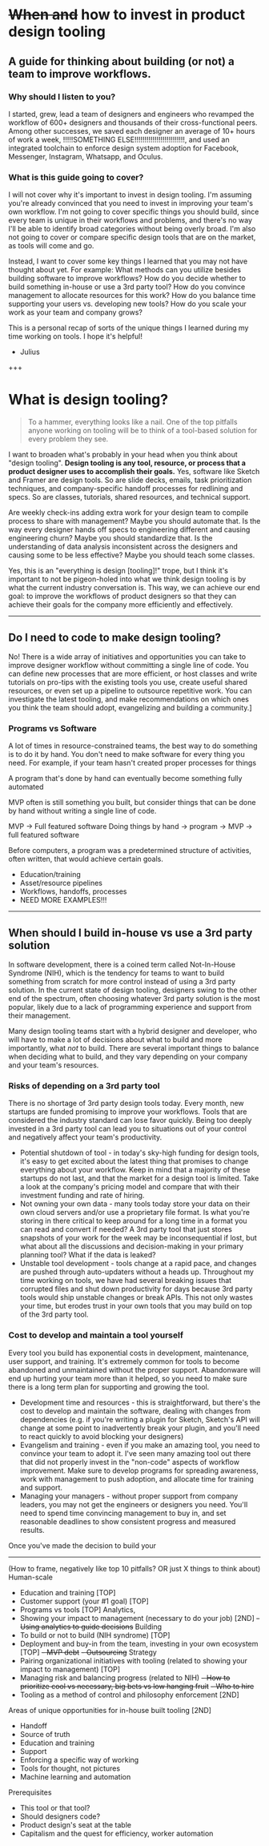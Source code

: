 # ~~When and~~ how to invest in product design tooling
## A guide for thinking about building (or not) a team to improve workflows.

### Why should I listen to you?
I started, grew, lead a team of designers and engineers who revamped the workflow of 600+ designers and thousands of their cross-functional peers. Among other successes, we saved each designer an average of 10+ hours of work a week, !!!!!SOMETHING ELSE!!!!!!!!!!!!!!!!!!!!!!!!!, and used an integrated toolchain to enforce design system adoption for Facebook, Messenger, Instagram, Whatsapp, and Oculus.

### What is this guide going to cover?
I will not cover why it's important to invest in design tooling. I'm assuming you're already convinced that you need to invest in improving your team's own workflow. I'm not going to cover specific things you should build, since every team is unique in their workflows and problems, and there's no way I'll be able to identify broad categories without being overly broad. I'm also not going to cover or compare specific design tools that are on the market, as tools will come and go.

Instead, I want to cover some key things I learned that you may not have thought about yet. For example: What methods can you utilize besides building software to improve workflows? How do you decide whether to build something in-house or use a 3rd party tool? How do you convince management to allocate resources for this work? How do you balance time supporting your users vs. developing new tools? How do you scale your work as your team and company grows?

This is a personal recap of sorts of the unique things I learned during my time working on tools. I hope it's helpful!
- Julius

+++

# What is design tooling?
> To a hammer, everything looks like a nail. One of the top pitfalls anyone working on tooling will be to think of a tool-based solution for every problem they see.

I want to broaden what's probably in your head when you think about "design tooling". **Design tooling is any tool, resource, or process that a product designer uses to accomplish their goals.** Yes, software like Sketch and Framer are design tools. So are slide decks, emails, task prioritization techniques, and company-specific handoff processes for redlining and specs. So are classes, tutorials, shared resources, and technical support.

Are weekly check-ins adding extra work for your design team to compile process to share with management? Maybe you should automate that. Is the way every designer hands off specs to engineering different and causing engineering churn? Maybe you should standardize that. Is the understanding of data analysis inconsistent across the designers and causing some to be less effective? Maybe you should teach some classes.

Yes, this is an "everything is design [tooling]!" trope, but I think it's important to not be pigeon-holed into what we think design tooling is by what the current industry conversation is. This way, we can achieve our end goal: to improve the workflows of product designers so that they can achieve their goals for the company more efficiently and effectively.

---

## Do I need to code to make design tooling?
No! There is a wide array of initiatives and opportunities you can take to improve designer workflow without committing a single line of code. You can define new processes that are more efficient, or host classes and write tutorials on pro-tips with the existing tools you use, create useful shared resources, or even set up a pipeline to outsource repetitive work. You can investigate the latest tooling, and make recommendations on which ones you think the team should adopt, evangelizing and building a community.]

### Programs vs Software
A lot of times in resource-constrained teams, the best way to do something is to do it by hand. You don't need to make software for every thing you need. For example, if your team hasn't created proper processes for things

A program that's done by hand can eventually become something fully automated

MVP often is still something you built, but consider things that can be done by hand without writing a single line of code.

MVP -> Full featured software
Doing things by hand -> program -> MVP -> full featured software

Before computers, a program was a predetermined structure of activities, often written, that would achieve certain goals.
- Education/training
- Asset/resource pipelines
- Workflows, handoffs, processes
- NEED MORE EXAMPLES!!!

---

## When should I build in-house vs use a 3rd party solution
In software development, there is a coined term called Not-In-House Syndrome (NIH), which is the tendency for teams to want to build something from scratch for more control instead of using a 3rd party solution. In the current state of design tooling, designers swing to the other end of the spectrum, often choosing whatever 3rd party solution is the most popular, likely due to a lack of programming experience and support from their management.

Many design tooling teams start with a hybrid designer and developer, who will have to make a lot of decisions about what to build and more importantly, what *not* to build. There are several important things to balance when deciding what to build, and they vary depending on your company and your team's resources.

### Risks of depending on a 3rd party tool
There is no shortage of 3rd party design tools today. Every month, new startups are funded promising to improve your workflows. Tools that are considered the industry standard can lose favor quickly. Being too deeply invested in a 3rd party tool can lead you to situations out of your control and negatively affect your team's productivity.
- Potential shutdown of tool - in today's sky-high funding for design tools, it's easy to get excited about the latest thing that promises to change everything about your workflow. Keep in mind that a majority of these startups do not last, and that the market for a design tool is limited. Take a look at the company's pricing model and compare that with their investment funding and rate of hiring.
- Not owning your own data - many tools today store your data on their own cloud servers and/or use a proprietary file format. Is what you're storing in there critical to keep around for a long time in a format you can read and convert if needed? A 3rd party tool that just stores snapshots of your work for the week may be inconsequential if lost, but what about all the discussions and decision-making in your primary planning tool? What if the data is leaked?
- Unstable tool development - tools change at a rapid pace, and changes are pushed through auto-updaters without a heads up. Throughout my time working on tools, we have had several breaking issues that corrupted files and shut down productivity for days because 3rd party tools would ship unstable changes or break APIs. This not only wastes your time, but erodes trust in your own tools that you may build on top of the 3rd party tool.

### Cost to develop and maintain a tool yourself
Every tool you build has exponential costs in development, maintenance, user support, and training. It's extremely common for tools to become abandoned and unmaintained without the proper support. Abandonware will end up hurting your team more than it helped, so you need to make sure there is a long term plan for supporting and growing the tool.
- Development time and resources - this is straightforward, but there's the cost to develop and maintain the software, dealing with changes from dependencies (e.g. if you're writing a plugin for Sketch, Sketch's API will change at some point to inadvertently break your plugin, and you'll need to react quickly to avoid blocking your designers)
- Evangelism and training - even if you make an amazing tool, you need to convince your team to adopt it. I've seen many amazing tool out there that did not properly invest in the "non-code" aspects of workflow improvement. Make sure to develop programs for spreading awareness, work with management to push adoption, and allocate time for training and support.
- Managing your managers - without proper support from company leaders, you may not get the engineers or designers you need. You'll need to spend time convincing management to buy in, and set reasonable deadlines to show consistent progress and measured results.

Once you've made the decision to build your 


---

(How to frame, negatively like top 10 pitfalls? OR just X things to think about)
Human-scale
- Education and training [TOP]
- Customer support (your #1 goal) [TOP]
- Programs vs tools [TOP]
Analytics,
- Showing your impact to management (necessary to do your job) [2ND]
~~- Using analytics to guide decisions~~
Building
- To build or not to build (NIH syndrome) [TOP]
- Deployment and buy-in from the team, investing in your own ecosystem [TOP]
~~- MVP debt~~
~~- Outsourcing~~
Strategy
- Pairing organizational initiatives with tooling (related to showing your impact to management) [TOP]
- Managing risk and balancing progress (related to NIH)
~~- How to prioritize cool vs necessary, big bets vs low hanging fruit~~
~~- Who to hire~~
- Tooling as a method of control and philosophy enforcement [2ND]

Areas of unique opportunities for in-house built tooling [2ND]
- Handoff
- Source of truth
- Education and training
- Support
- Enforcing a specific way of working
- Tools for thought, not pictures
- Machine learning and automation

Prerequisites
- This tool or that tool?
- Should designers code?
- Product design's seat at the table
- Capitalism and the quest for efficiency, worker automation